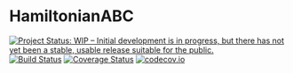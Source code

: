 # HamiltonianABC

[![Project Status: WIP – Initial development is in progress, but there has not yet been a stable, usable release suitable for the public.](http://www.repostatus.org/badges/latest/wip.svg)](http://www.repostatus.org/#wip)
[![Build Status](https://travis-ci.org/tpapp/HamiltonianABC.jl.svg?branch=master)](https://travis-ci.org/tpapp/HamiltonianABC.jl)
[![Coverage Status](https://coveralls.io/repos/tpapp/HamiltonianABC.jl/badge.svg?branch=master&service=github)](https://coveralls.io/github/tpapp/HamiltonianABC.jl?branch=master)
[![codecov.io](http://codecov.io/github/tpapp/HamiltonianABC.jl/coverage.svg?branch=master)](http://codecov.io/github/tpapp/HamiltonianABC.jl?branch=master)
